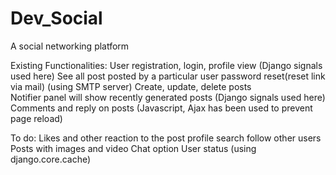 # Dev_Social
A social networking platform

Existing Functionalities:
User registration, login, profile view (Django signals used here)
See all post posted by a particular user
password reset(reset link via mail) (using SMTP server)
Create, update, delete posts  
Notifier panel will show recently generated posts (Django signals used here)
Comments and reply on posts (Javascript, Ajax has been used to prevent page reload)

To do:
Likes and other reaction to the post
profile search
follow other users
Posts with images and video
Chat option
User status (using django.core.cache)
